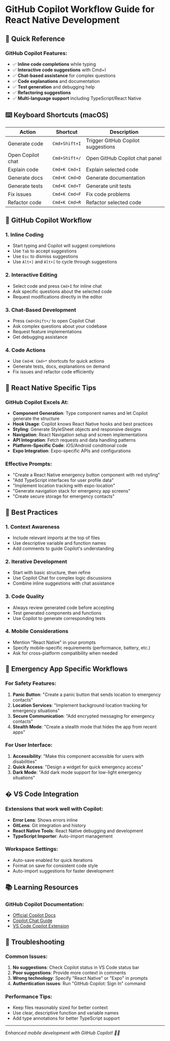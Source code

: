 # GitHub Copilot Workflow Guide for React Native Development

## 🚀 Quick Reference

### GitHub Copilot Features:
- ✅ **Inline code completions** while typing
- ✅ **Interactive code suggestions** with Cmd+I
- ✅ **Chat-based assistance** for complex questions
- ✅ **Code explanations** and documentation
- ✅ **Test generation** and debugging help
- ✅ **Refactoring suggestions**
- ✅ **Multi-language support** including TypeScript/React Native

## ⌨️ Keyboard Shortcuts (macOS)

| Action | Shortcut | Description |
|--------|----------|-------------|
| Generate code | `Cmd+Shift+I` | Trigger GitHub Copilot suggestions |
| Open Copilot chat | `Cmd+Shift+/` | Open GitHub Copilot chat panel |
| Explain code | `Cmd+K Cmd+I` | Explain selected code |
| Generate docs | `Cmd+K Cmd+D` | Generate documentation |
| Generate tests | `Cmd+K Cmd+T` | Generate unit tests |
| Fix issues | `Cmd+K Cmd+F` | Fix code problems |
| Refactor code | `Cmd+K Cmd+R` | Refactor selected code |

## 🔄 GitHub Copilot Workflow

### 1. **Inline Coding**
- Start typing and Copilot will suggest completions
- Use `Tab` to accept suggestions
- Use `Esc` to dismiss suggestions
- Use `Alt+]` and `Alt+[` to cycle through suggestions

### 2. **Interactive Editing**
- Select code and press `Cmd+I` for inline chat
- Ask specific questions about the selected code
- Request modifications directly in the editor

### 3. **Chat-Based Development**
- Press `Cmd+Shift+/` to open Copilot Chat
- Ask complex questions about your codebase
- Request feature implementations
- Get debugging assistance

### 4. **Code Actions**
- Use `Cmd+K Cmd+*` shortcuts for quick actions
- Generate tests, docs, explanations on demand
- Fix issues and refactor code efficiently

## 📱 React Native Specific Tips

### GitHub Copilot Excels At:
- **Component Generation**: Type component names and let Copilot generate the structure
- **Hook Usage**: Copilot knows React Native hooks and best practices
- **Styling**: Generate StyleSheet objects and responsive designs
- **Navigation**: React Navigation setup and screen implementations
- **API Integration**: Fetch requests and data handling patterns
- **Platform-Specific Code**: iOS/Android conditional code
- **Expo Integration**: Expo-specific APIs and configurations

### Effective Prompts:
- "Create a React Native emergency button component with red styling"
- "Add TypeScript interfaces for user profile data"
- "Implement location tracking with expo-location"
- "Generate navigation stack for emergency app screens"
- "Create secure storage for emergency contacts"

## 🎯 Best Practices

### 1. **Context Awareness**
- Include relevant imports at the top of files
- Use descriptive variable and function names
- Add comments to guide Copilot's understanding

### 2. **Iterative Development**
- Start with basic structure, then refine
- Use Copilot Chat for complex logic discussions
- Combine inline suggestions with chat assistance

### 3. **Code Quality**
- Always review generated code before accepting
- Test generated components and functions
- Use Copilot to generate corresponding tests

### 4. **Mobile Considerations**
- Mention "React Native" in your prompts
- Specify mobile-specific requirements (performance, battery, etc.)
- Ask for cross-platform compatibility when needed

## 🚨 Emergency App Specific Workflows

### For Safety Features:
1. **Panic Button**: "Create a panic button that sends location to emergency contacts"
2. **Location Services**: "Implement background location tracking for emergency situations"
3. **Secure Communication**: "Add encrypted messaging for emergency contacts"
4. **Stealth Mode**: "Create a stealth mode that hides the app from recent apps"

### For User Interface:
1. **Accessibility**: "Make this component accessible for users with disabilities"
2. **Quick Access**: "Design a widget for quick emergency access"
3. **Dark Mode**: "Add dark mode support for low-light emergency situations"

## �️ VS Code Integration

### Extensions that work well with Copilot:
- **Error Lens**: Shows errors inline
- **GitLens**: Git integration and history
- **React Native Tools**: React Native debugging and development
- **TypeScript Importer**: Auto-import management

### Workspace Settings:
- Auto-save enabled for quick iterations
- Format on save for consistent code style
- Auto-import suggestions for faster development

## 📚 Learning Resources

### GitHub Copilot Documentation:
- [Official Copilot Docs](https://docs.github.com/copilot)
- [Copilot Chat Guide](https://docs.github.com/copilot/github-copilot-chat)
- [VS Code Copilot Extension](https://marketplace.visualstudio.com/items?itemName=GitHub.copilot)

## 🔧 Troubleshooting

### Common Issues:
1. **No suggestions**: Check Copilot status in VS Code status bar
2. **Poor suggestions**: Provide more context in comments
3. **Wrong technology**: Specify "React Native" or "Expo" in prompts
4. **Authentication issues**: Run "GitHub Copilot: Sign In" command

### Performance Tips:
- Keep files reasonably sized for better context
- Use clear, descriptive function and variable names
- Add type annotations for better TypeScript support

---

*Enhanced mobile development with GitHub Copilot! 🤖📱*
